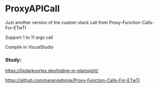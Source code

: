 # ProxyAPICall
 Just another version of the custom stack call from Proxy-Function-Calls-For-ETwTI

 Support 1 to 11 args call

 Compile in VisualStudio

### Study:

https://0xdarkvortex.dev/hiding-in-plainsight/

https://github.com/paranoidninja/Proxy-Function-Calls-For-ETwTI

